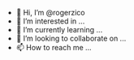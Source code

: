 - 👋 Hi, I’m @rogerzico
- 👀 I’m interested in ...
- 🌱 I’m currently learning ...
- 💞️ I’m looking to collaborate on ...
- 📫 How to reach me ...

<!---
rogerzico/rogerzico is a ✨ special ✨ repository because its `README.md` (this file) appears on your GitHub profile.
You can click the Preview link to take a look at your changes.
--->
